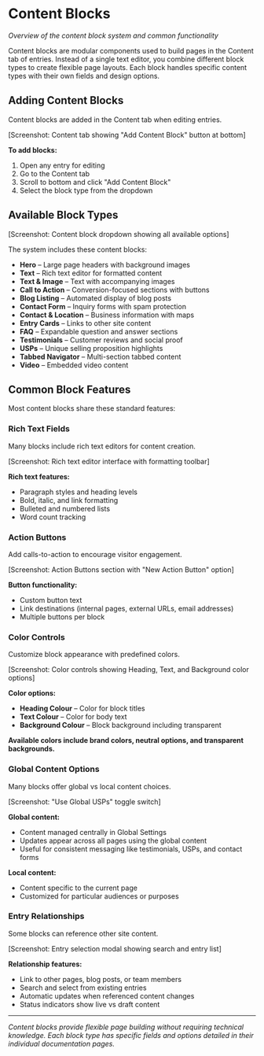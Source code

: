 # Content Blocks

*Overview of the content block system and common functionality*

Content blocks are modular components used to build pages in the Content tab of entries. Instead of a single text editor, you combine different block types to create flexible page layouts. Each block handles specific content types with their own fields and design options.

## Adding Content Blocks

Content blocks are added in the Content tab when editing entries.

[Screenshot: Content tab showing "Add Content Block" button at bottom]

**To add blocks:**
1. Open any entry for editing
2. Go to the Content tab
3. Scroll to bottom and click "Add Content Block"
4. Select the block type from the dropdown

## Available Block Types

[Screenshot: Content block dropdown showing all available options]

The system includes these content blocks:

- **Hero** – Large page headers with background images
- **Text** – Rich text editor for formatted content
- **Text & Image** – Text with accompanying images
- **Call to Action** – Conversion-focused sections with buttons
- **Blog Listing** – Automated display of blog posts
- **Contact Form** – Inquiry forms with spam protection
- **Contact & Location** – Business information with maps
- **Entry Cards** – Links to other site content
- **FAQ** – Expandable question and answer sections
- **Testimonials** – Customer reviews and social proof
- **USPs** – Unique selling proposition highlights
- **Tabbed Navigator** – Multi-section tabbed content
- **Video** – Embedded video content

## Common Block Features

Most content blocks share these standard features:

### Rich Text Fields

Many blocks include rich text editors for content creation.

[Screenshot: Rich text editor interface with formatting toolbar]

**Rich text features:**
- Paragraph styles and heading levels
- Bold, italic, and link formatting
- Bulleted and numbered lists
- Word count tracking

### Action Buttons

Add calls-to-action to encourage visitor engagement.

[Screenshot: Action Buttons section with "New Action Button" option]

**Button functionality:**
- Custom button text
- Link destinations (internal pages, external URLs, email addresses)
- Multiple buttons per block

### Color Controls

Customize block appearance with predefined colors.

[Screenshot: Color controls showing Heading, Text, and Background color options]

**Color options:**
- **Heading Colour** – Color for block titles
- **Text Colour** – Color for body text
- **Background Colour** – Block background including transparent

**Available colors include brand colors, neutral options, and transparent backgrounds.**

### Global Content Options

Many blocks offer global vs local content choices.

[Screenshot: "Use Global USPs" toggle switch]

**Global content:**
- Content managed centrally in Global Settings
- Updates appear across all pages using the global content
- Useful for consistent messaging like testimonials, USPs, and contact forms

**Local content:**
- Content specific to the current page
- Customized for particular audiences or purposes

### Entry Relationships

Some blocks can reference other site content.

[Screenshot: Entry selection modal showing search and entry list]

**Relationship features:**
- Link to other pages, blog posts, or team members
- Search and select from existing entries
- Automatic updates when referenced content changes
- Status indicators show live vs draft content

---

*Content blocks provide flexible page building without requiring technical knowledge. Each block type has specific fields and options detailed in their individual documentation pages.*
